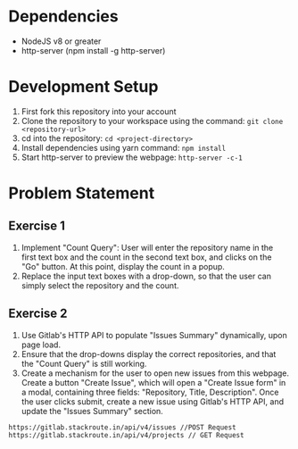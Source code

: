 # Dependencies
- NodeJS v8 or greater
- http-server (npm install -g http-server)

# Development Setup
1. First fork this repository into your account
1. Clone the repository to your workspace using the command: ```git clone <repository-url>```
1. cd into the repository: ```cd <project-directory>```
1. Install dependencies using yarn command: ```npm install```
1. Start http-server to preview the webpage: ```http-server -c-1```

# Problem Statement
## Exercise 1
1. Implement "Count Query": User will enter the repository name in the first text box and the count in the second text box, and clicks on the "Go" button. At this point, display the count in a popup.
1. Replace the input text boxes with a drop-down, so that the user can simply select the repository and the count.

## Exercise 2
1. Use Gitlab's HTTP API to populate "Issues Summary" dynamically, upon page load.
1. Ensure that the drop-downs display the correct repositories, and that the "Count Query" is still working.
1. Create a mechanism for the user to open new issues from this webpage. Create a button "Create Issue", which will open a "Create Issue form" in a modal, containing three fields: "Repository, Title, Description". Once the user clicks submit, create a new issue using Gitlab's HTTP API, and update the "Issues Summary" section.



```
https://gitlab.stackroute.in/api/v4/issues //POST Request
https://gitlab.stackroute.in/api/v4/projects // GET Request
```
